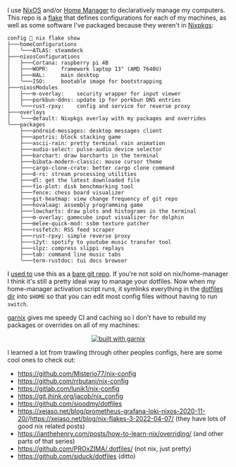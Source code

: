 I use [NixOS](https://nixos.org) and/or [Home Manager](https://nixos.wiki/wiki/Home_Manager) to declaratively manage my computers. This repo is a [flake](https://nixos.wiki/wiki/Flakes) that defines configurations for each of my machines, as well as some software I've packaged because they weren't in [Nixpkgs](https://search.nixos.org/packages):

```
config 🍍 nix flake show
├───homeConfigurations
│   ╰───ATLAS: steamdeck
├───nixosConfigurations
│   ├───Cortana: raspberry pi 4B
│   ├───WOPR:    framework laptop 13" (AMD 7640U)
│   ├───HAL:     main desktop
│   ╰───ISO:     bootable image for bootstrapping
├───nixosModules
│   ├───m-overlay:    security wrapper for input viewer
│   ├───porkbun-ddns: update ip for porkbun DNS entries
│   ╰───rust-rpxy:    config and service for reverse proxy
├───overlays
│   ╰───default: Nixpkgs overlay with my packages and overrides
╰───packages
    ├───android-messages: desktop messages client
    ├───apotris: block stacking game
    ├───ascii-rain: pretty terminal rain animation
    ├───audio-select: pulse-audio device selector
    ├───barchart: draw barcharts in the terminal
    ├───bibata-modern-classic: mouse cursor theme
    ├───cargo-clone-crate: better cargo clone command
    ├───d-rs: stream processing utilities
    ├───dl: get the latest downloaded file
    ├───fio-plot: disk benchmarking tool
    ├───fence: chess board visualizer
    ├───git-heatmap: view change frequency of git repo
    ├───hovalaag: assembly programming game
    ├───lowcharts: draw plots and histograms in the terminal
    ├───m-overlay: gamecube input visualizer for dolphin
    ├───melee-quick-mod: ssbm texture patcher
    ├───rssfetch: RSS feed scraper
    ├───rust-rpxy: simple reverse proxy
    ├───s2yt: spotify to youtube music transfer tool
    ├───slpz: compress slippi replays
    ├───tab: command line music tabs
    ╰───term-rustdoc: tui docs browser
```


I [used to](https://github.com/P1n3appl3/config/tree/cd6d498014) use this as a [bare git repo](https://www.atlassian.com/git/tutorials/dotfiles). If you're not sold on nix/home-manager I think it's still a pretty ideal way to manage your dotfiles. Now when my home-manager activation script runs, it symlinks everything in the [dotfiles dir](dotfiles) into `$HOME` so that you can edit most config files without having to run `switch`.

[garnix](https://garnix.io) gives me speedy CI and caching so I don't have to rebuild my packages or overrides on all of my machines:

<div align="center"><a href="https://garnix.io"><img alt="built with garnix" src="https://img.shields.io/endpoint.svg?url=https%3A%2F%2Fgarnix.io%2Fapi%2Fbadges%2FP1n3appl3%2Fconfig"></a></div>

I learned a lot from trawling through other peoples configs, here are some cool ones to check out:

- <https://github.com/Misterio77/nix-config>
- <https://github.com/rrbutani/nix-config>
- <https://gitlab.com/lunik1/nix-config>
- <https://git.jhink.org/jacob/nix_config>
- <https://github.com/sioodmy/dotfiles>
- <https://xeiaso.net/blog/prometheus-grafana-loki-nixos-2020-11-20/>/<https://xeiaso.net/blog/nix-flakes-3-2022-04-07/> (they have lots of good nix related posts)
- <https://ianthehenry.com/posts/how-to-learn-nix/overriding/> (and other parts of that series)
- <https://github.com/PROxZIMA/.dotfiles/> (not nix, just pretty)
- <https://github.com/siduck/dotfiles> (ditto)
